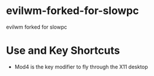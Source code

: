 # evilwm-forked-for-slowpc
evilwm forked for slowpc

# Use and Key Shortcuts
- Mod4 is the key modifier to fly through the X11 desktop 
